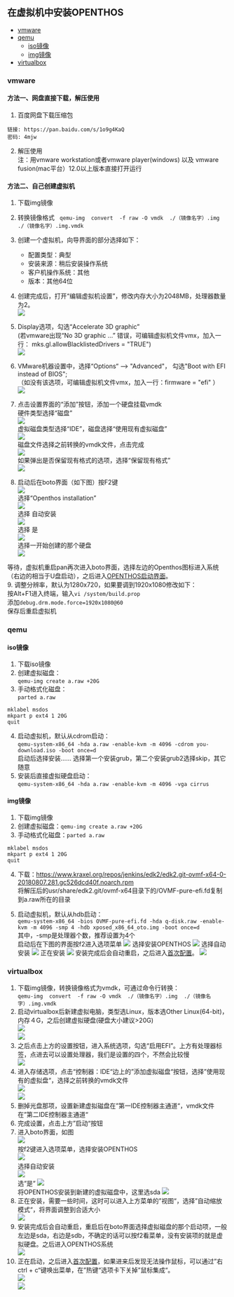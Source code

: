 ## 在虚拟机中安装OPENTHOS
   - [vmware](#vmware)
   - [qemu](#qemu)
      - [iso镜像](#iso镜像)
      - [img镜像](#img镜像)
   - [virtualbox](#virtualbox)
### vmware

#### 方法一、网盘直接下载，解压使用
1. 百度网盘下载压缩包
```  
链接: https://pan.baidu.com/s/1o9g4KaQ 
密码: 4mjw
```  
2. 解压使用  
注：用vmware workstation或者vmware player(windows) 以及 vmware fusion(mac平台）12.0以上版本直接打开运行

#### 方法二、自己创建虚拟机
1. 下载img镜像
2. 转换镜像格式
   ```qemu-img  convert  -f raw -O vmdk  ./（镜像名字）.img  ./（镜像名字）.img.vmdk```
3. 创建一个虚拟机，向导界面的部分选择如下：
   - 配置类型：典型   
   - 安装来源：稍后安装操作系统   
   - 客户机操作系统：其他   
   - 版本：其他64位   
4. 创建完成后，打开“编辑虚拟机设置”，修改内存大小为2048MB，处理器数量为2。  
![](../pic/anzhuang/vmware.png)

5. Display选项，勾选“Accelerate 3D graphic”  
(若vmware出现“No 3D graphic ...” 错误，可编辑虚拟机文件vmx，加入一行： mks.gl.allowBlacklistedDrivers = "TRUE")  
![](../pic/anzhuang/vmware3d.png)

6. VMware机器设置中，选择“Options“ --> "Advanced"， 勾选"Boot with EFI instead of BIOS";  
（如没有该选项，可编辑虚拟机文件vmx，加入一行：firmware = "efi" ）  
![](../pic/anzhuang/vmwareboot.png)

7. 点击设置界面的“添加”按钮，添加一个硬盘挂载vmdk  
硬件类型选择“磁盘”  
![](../pic/anzhuang/hardware.png)  
虚拟磁盘类型选择“IDE”，磁盘选择“使用现有虚拟磁盘”  
![](../pic/anzhuang/disk.png)  
磁盘文件选择之前转换的vmdk文件，点击完成   
![](../pic/anzhuang/selectdisk.png)  
如果弹出是否保留现有格式的选项，选择“保留现有格式”  
![](../pic/anzhuang/keepfmt.png)

8. 启动后在boto界面（如下图）按F2键  
![](../pic/anzhuang/boto1.png)  
选择“Openthos installation”  
![](../pic/anzhuang/botoF2.png)  
选择 自动安装  
![](../pic/anzhuang/vmAutoInstall.png)  
选择 是  
![](../pic/anzhuang/vmAutoInstall1.png)  
选择一开始创建的那个硬盘  
![](../pic/anzhuang/vmAutoInstall2.png)

等待，虚拟机重启pan再次进入boto界面，选择左边的Openthos图标进入系统（右边的相当于U盘启动），之后进入[OPENTHOS启动界面](../一.安装.md#启动界面)。  
9. 调整分辨率，默认为1280x720，如果要调到1920x1080修改如下：  
按Alt+F1进入终端，输入```vi /system/build.prop```  
添加```debug.drm.mode.force=1920x1080@60```  
保存后重启虚拟机

### qemu
#### iso镜像
1. 下载iso镜像
2. 创建虚拟磁盘：  
`qemu-img create a.raw +20G`
3. 手动格式化磁盘：  
`parted a.raw`  
```
mklabel msdos
mkpart p ext4 1 20G
quit
```
4. 启动虚拟机，默认从cdrom启动：  
`qemu-system-x86_64 -hda a.raw -enable-kvm -m 4096 -cdrom you-download.iso -boot once=d`   
启动后选择安装…… 选择第一个安装grub，第二个安装grub2选择skip，其它随意
5. 安装后直接虚拟硬盘启动：  
`qemu-system-x86_64 -hda a.raw -enable-kvm -m 4096 -vga cirrus`

#### img镜像
1. 下载img镜像
2. 创建虚拟磁盘：`qemu-img create a.raw +20G`
3. 手动格式化磁盘：`parted a.raw`  
```
mklabel msdos
mkpart p ext4 1 20G
quit
```
4. 下载：https://www.kraxel.org/repos/jenkins/edk2/edk2.git-ovmf-x64-0-20180807.281.gc526dcd40f.noarch.rpm  
将解压后的usr/share/edk2.git/ovmf-x64目录下的/OVMF-pure-efi.fd复制到a.raw所在的目录

5. 启动虚拟机，默认从hdb启动：  
`qemu-system-x86_64 -bios OVMF-pure-efi.fd -hda q-disk.raw -enable-kvm -m 4096 -smp 4 -hdb xposed_x86_64_oto.img -boot once=d`  
其中，-smp是处理器个数，推荐设置为4个  
启动后在下图的界面按f2进入选项菜单
![](../pic/anzhuang/qemu1.png)
选择安装OPENTHOS
![](../pic/anzhuang/qemu2.png)
选择自动安装
![](../pic/anzhuang/qemu3.png)
正在安装
![](../pic/anzhuang/qemu4.png)
安装完成后会自动重启，之后进入[首次配置](../二.首次配置.md)。
![](../pic/anzhuang/qemu5.png)

### virtualbox
1. 下载img镜像，转换镜像格式为vmdk，可通过命令行转换：  
`qemu-img  convert  -f raw -O vmdk  ./（镜像名字）.img  ./（镜像名字）.img.vmdk`
2. 启动virtualbox后新建虚拟电脑，类型选Linux，版本选Other Linux(64-bit)，内存４G，之后创建虚拟硬盘(硬盘大小建议>20G)  
![](../pic/anzhuang/virtualbox1.png)  
![](../pic/anzhuang/virtualbox2.png)
3. 之后点击上方的设置按钮，进入系统选项，勾选“启用EFI”。上方有处理器标签，点进去可以设置处理器，我们是设置的四个，不然会比较慢  
![](../pic/anzhuang/virtualbox3.png)
4. 进入存储选项，点击“控制器：IDE“边上的”添加虚拟磁盘“按钮，选择”使用现有的虚拟盘“，选择之前转换的vmdk文件  
![](../pic/anzhuang/virtualbox4.png)  
![](../pic/anzhuang/virtualbox5.png)
5. 删掉光盘那项，设置新建虚拟磁盘在”第一IDE控制器主通道“，vmdk文件在”第二IDE控制器主通道“  
6. 完成设置，点击上方”启动“按钮
7. 进入boto界面，如图  
![](../pic/anzhuang/virtualbox8.png)  
按f2键进入选项菜单，选择安装OPENTHOS  
![](../pic/anzhuang/virtualbox9.png)  
选择自动安装  
![](../pic/anzhuang/virtualbox10.png)  
选“是“
![](../pic/anzhuang/virtualbox11.png)  
将OPENTHOS安装到新建的虚拟磁盘中，这里选sda
![](../pic/anzhuang/virtualbox12.png)
8. 正在安装，需要一些时间，这时可以进入上方菜单的”视图“，选择”自动缩放模式“，将界面调整到合适大小  
![](../pic/anzhuang/virtualbox14.png)
9. 安装完成后会自动重启，重启后在boto界面选择虚拟磁盘的那个启动项，一般左边是sda，右边是sdb，不确定的话可以按f2看菜单，没有安装项的就是虚拟硬盘。之后进入OPENTHOS系统  
![](../pic/anzhuang/virtualbox16.png)
10. 正在启动，之后进入[首次配置](../二.首次配置.md)，如果进来后发现无法操作鼠标，可以通过”右ctrl + c“键唤出菜单，在”热键“选项卡下关掉”鼠标集成“。  
![](../pic/anzhuang/virtualbox17.png)  
![](../pic/anzhuang/virtualbox18.png)
